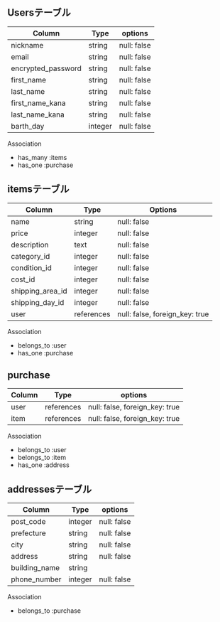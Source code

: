 ## Usersテーブル

| Column             | Type    | options     |
|--------------------|---------|-------------|
| nickname           | string  | null: false |
| email              | string  | null: false |
| encrypted_password | string  | null: false |
| first_name         | string  | null: false |
| last_name          | string  | null: false |
| first_name_kana    | string  | null: false |
| last_name_kana     | string  | null: false |
| barth_day          | integer | null: false |

Association

- has_many :items
- has_one :purchase

## itemsテーブル

| Column           | Type       | Options                        |
|------------------|------------|--------------------------------|
| name             | string     | null: false                    |
| price            | integer    | null: false                    |
| description      | text       | null: false                    |
| category_id      | integer    | null: false                    |
| condition_id     | integer    | null: false                    |
| cost_id          | integer    | null: false                    |
| shipping_area_id | integer    | null: false                    |
| shipping_day_id  | integer    | null: false                    |
| user             | references | null: false, foreign_key: true |

Association

- belongs_to :user
- has_one :purchase

## purchase

| Column | Type       | options                        |
|--------|------------|--------------------------------|
| user   | references | null: false, foreign_key: true |
| item   | references | null: false, foreign_key: true |

Association

- belongs_to :user
- belongs_to :item
- has_one :address


## addressesテーブル
| Column             | Type    | options     |
|--------------------|---------|-------------|
| post_code          | integer | null: false |
| prefecture         | string  | null: false |
| city               | string  | null: false |
| address            | string  | null: false |
| building_name      | string  |             |
| phone_number       | integer | null: false |

Association

- belongs_to :purchase
